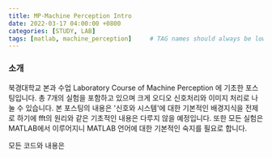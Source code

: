 ```yaml
---
title: MP-Machine Perception Intro
date: 2022-03-17 04:00:00 +0800
categories: [STUDY, LAB]
tags: [matlab, machine_perception]     # TAG names should always be lowercase
---
```


### 소개
북경대학교 본과 수업 Laboratory Course of Machine Perception 에 기초한 포스팅입니다. 총 7개의 실험을 포함하고 있으며 크게 오디오 신호처리와 이미지 처리로 나눌 수 있습니다. 
본 포스팅의 내용은 '신호와 시스템'에 대한 기본적인 배경지식을 전제로 하기에 fft의 원리와 같은 기초적인 내용은 다루지 않을 예정입니다.
또한 모든 실험은 MATLAB에서 이루어지니 MATLAB 언어에 대한 기본적인 숙지를 필요로 합니다.

모든 코드와 내용은 
